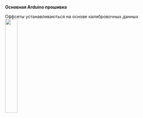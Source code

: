 <b>Основная Arduino прошивка</b><br/>

Оффсеты устанавливаються на основе калибровочных данных<br/>
<img src="https://user-images.githubusercontent.com/75369161/223324195-cd5b0da5-542c-4d15-8177-07544704d9f5.png" width=28% height=28%>

